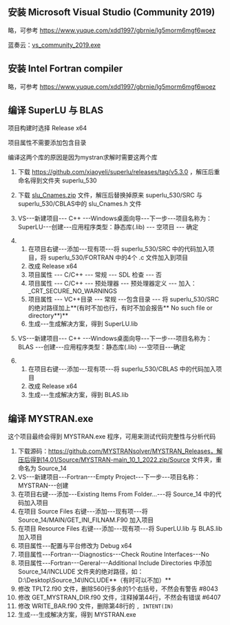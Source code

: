 





## 安装 Microsoft Visual Studio (Community 2019)

略，可参考 https://www.yuque.com/xdd1997/gbrnie/lg5morm6mgf6woez

蓝奏云：[vs_community_2019.exe](https://xdd1997.lanzoub.com/ikTHw0s9atli)

## 安装 Intel Fortran compiler

略，可参考 https://www.yuque.com/xdd1997/gbrnie/lg5morm6mgf6woez



## 编译 SuperLU 与 BLAS

项目构建时选择 Release x64

项目属性不需要添加包含目录

编译这两个库的原因是因为mystran求解时需要这两个库

1. 下载 https://github.com/xiaoyeli/superlu/releases/tag/v5.3.0 ，解压后重命名得到文件夹 superlu_530
2. 下载 [slu_Cnames.zip](https://xdd1997.lanzoub.com/iKwxG0s5pywf) 文件，解压后替换掉原来 superlu_530/SRC 与 superlu_530/CBLAS中的 slu_Cnames.h 文件
3. VS---新建项目--- C++ ---Windows桌面向导---下一步---项目名称为：SuperLU---创建---应用程序类型：静态库(.lib) --- 空项目 --- 确定

1. 1. 在项目右键---添加---现有项---将 superlu_530/SRC 中的代码加入项目，将 superlu_530/FORTRAN 中的4个 .c 文件加入到项目
   2. 改成 Release  x64
   3. 项目属性 --- C/C++ --- 常规 --- SDL 检查 --- 否
   4. 项目属性 --- C/C++ --- 预处理器 --- 预处理器定义 --- 加入：_CRT_SECURE_NO_WARNINGS
   5. 项目属性 --- VC++目录 --- 常规 ---包含目录 --- 将 superlu_530/SRC 的绝对路径加上**(有时不加也行，有时不加会报告** No such file or directory**)**
   6. 生成---生成解决方案，得到 SuperLU.lib

1. VS---新建项目--- C++ ---Windows桌面向导---下一步---项目名称为：BLAS ---创建---应用程序类型：静态库(.lib) ---空项目---确定

1. 1. 在项目右键---添加---现有项---将 superlu_530/CBLAS 中的代码加入项目
   2. 改成 Release x64
   3. 生成---生成解决方案，得到 BLAS.lib



## 编译 MYSTRAN.exe

这个项目最终会得到 MYSTRAN.exe 程序，可用来测试代码完整性与分析代码

1. 下载源码：https://github.com/MYSTRANsolver/MYSTRAN_Releases，解压后得到14.01/Source/MYSTRAN-main_10_1_2022.zip/Source 文件夹，重命名为 Source_14
2. VS---新建项目---Fortran---Empty Project---下一步---项目名称：MYSTRAN---创建
3. 在项目右键---添加---Existing Items From Folder...---将 Source_14 中的代码加入项目
4. 在项目 Source Files 右键---添加---现有项---将 Source_14/MAIN/GET_INI_FILNAM.F90 加入项目
5. 在项目 Resource Files 右键---添加---现有项---将 SuperLU.lib 与 BLAS.lib 加入项目
6. 项目属性---配置与平台修改为 Debug x64
7. 项目属性---Fortran---Diagnostics---Check Routine Interfaces---No
8. 项目属性---Fortran---Gereral---Additional Include Directories 中添加 Source_14/INCLUDE 文件夹的绝对路径，如：D:\Desktop\Source_14\INCLUDE**（有时可以不加）**
9. 修改 TPLT2.f90 文件，删除560行多余的1个右括号，不然会有警告 #8043
10. 修改 GET_MYSTRAN_DIR.f90 文件，注释掉第44行，不然会有错误 #6407
11. 修改 WRITE_BAR.f90 文件，删除第48行的 `, INTENT(IN)`
12. 生成---生成解决方案，得到 MYSTRAN.exe